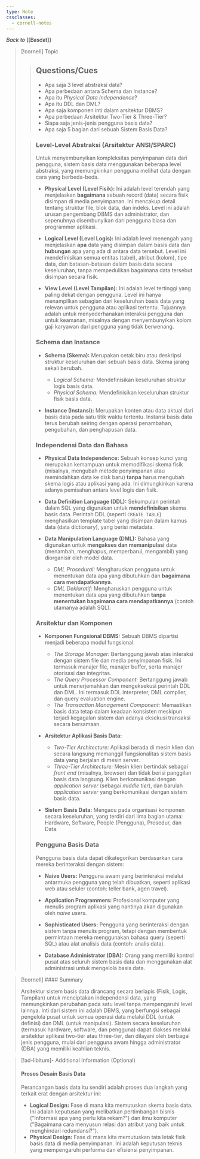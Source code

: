```yaml
---
type: Note
cssclasses:
  - cornell-notes
---
```

_Back to_ [[Basdat]]

> [!cornell] Topic
> 
> > ## Questions/Cues
> > 
> > - Apa saja 3 level abstraksi data?
> > - Apa perbedaan antara Schema dan Instance?
> > - Apa itu _Physical Data Independence_?
> > - Apa itu DDL dan DML?
> > - Apa saja komponen inti dalam arsitektur DBMS?
> > - Apa perbedaan Arsitektur Two-Tier & Three-Tier?
> > - Siapa saja jenis-jenis pengguna basis data?
> > - Apa saja 5 bagian dari sebuah Sistem Basis Data?
> 
> > ### Level-Level Abstraksi (Arsitektur ANSI/SPARC)
> > 
> > Untuk menyembunyikan kompleksitas penyimpanan data dari pengguna, sistem basis data menggunakan beberapa level abstraksi, yang memungkinkan pengguna melihat data dengan cara yang berbeda-beda.
> > 
> > - **Physical Level (Level Fisik):** Ini adalah level terendah yang menjelaskan **bagaimana** sebuah record (data) secara fisik disimpan di media penyimpanan. Ini mencakup detail tentang struktur file, blok data, dan indeks. Level ini adalah urusan pengembang DBMS dan administrator, dan sepenuhnya disembunyikan dari pengguna biasa dan programmer aplikasi.
> >     
> > - **Logical Level (Level Logis):** Ini adalah level menengah yang menjelaskan **apa** data yang disimpan dalam basis data dan **hubungan** apa yang ada di antara data tersebut. Level ini mendefinisikan semua entitas (tabel), atribut (kolom), tipe data, dan batasan-batasan dalam basis data secara keseluruhan, tanpa mempedulikan bagaimana data tersebut disimpan secara fisik.
> >     
> > - **View Level (Level Tampilan):** Ini adalah level tertinggi yang paling dekat dengan pengguna. Level ini hanya menampilkan sebagian dari keseluruhan basis data yang relevan untuk pengguna atau aplikasi tertentu. Tujuannya adalah untuk menyederhanakan interaksi pengguna dan untuk keamanan, misalnya dengan menyembunyikan kolom gaji karyawan dari pengguna yang tidak berwenang.
> >     
> > 
> > ### Schema dan Instance
> > 
> > - **Schema (Skema):** Merupakan cetak biru atau deskripsi struktur keseluruhan dari sebuah basis data. Skema jarang sekali berubah.
> >     
> >     - _Logical Schema:_ Mendefinisikan keseluruhan struktur logis basis data.
> >     - _Physical Schema:_ Mendefinisikan keseluruhan struktur fisik basis data.
> > - **Instance (Instansi):** Merupakan konten atau data aktual dari basis data pada satu titik waktu tertentu. Instansi basis data terus berubah seiring dengan operasi penambahan, pengubahan, dan penghapusan data.
> >     
> > 
> > ### Independensi Data dan Bahasa
> > 
> > - **Physical Data Independence:** Sebuah konsep kunci yang merupakan kemampuan untuk memodifikasi skema fisik (misalnya, mengubah metode penyimpanan atau memindahkan data ke disk baru) **tanpa** harus mengubah skema logis atau aplikasi yang ada. Ini dimungkinkan karena adanya pemisahan antara level logis dan fisik.
> >     
> > - **Data Definition Language (DDL):** Sekumpulan perintah dalam SQL yang digunakan untuk **mendefinisikan** skema basis data. Perintah DDL (seperti `CREATE TABLE`) menghasilkan template tabel yang disimpan dalam kamus data (data dictionary), yang berisi metadata.
> >     
> > - **Data Manipulation Language (DML):** Bahasa yang digunakan untuk **mengakses dan memanipulasi** data (menambah, menghapus, memperbarui, mengambil) yang diorganisir oleh model data.
> >     
> >     - _DML Prosedural:_ Mengharuskan pengguna untuk menentukan data apa yang dibutuhkan dan **bagaimana cara mendapatkannya**.
> >     - _DML Deklaratif:_ Mengharuskan pengguna untuk menentukan data apa yang dibutuhkan **tanpa menentukan bagaimana cara mendapatkannya** (contoh utamanya adalah SQL).
> > 
> > ### Arsitektur dan Komponen
> > 
> > - **Komponen Fungsional DBMS:** Sebuah DBMS dipartisi menjadi beberapa modul fungsional:
> >     
> >     - _The Storage Manager:_ Bertanggung jawab atas interaksi dengan sistem file dan media penyimpanan fisik. Ini termasuk manajer file, manajer buffer, serta manajer otorisasi dan integritas.
> >     - _The Query Processor Component:_ Bertanggung jawab untuk menerjemahkan dan mengeksekusi perintah DDL dan DML. Ini termasuk DDL interpreter, DML compiler, dan query evaluation engine.
> >     - _The Transaction Management Component:_ Memastikan basis data tetap dalam keadaan konsisten meskipun terjadi kegagalan sistem dan adanya eksekusi transaksi secara bersamaan.
> > - **Arsitektur Aplikasi Basis Data:**
> >     
> >     - _Two-Tier Architecture:_ Aplikasi berada di mesin klien dan secara langsung memanggil fungsionalitas sistem basis data yang berjalan di mesin server.
> >     - _Three-Tier Architecture:_ Mesin klien bertindak sebagai _front end_ (misalnya, browser) dan tidak berisi panggilan basis data langsung. Klien berkomunikasi dengan _application server_ (sebagai _middle tier_), dan barulah _application server_ yang berkomunikasi dengan sistem basis data.
> > - **Sistem Basis Data:** Mengacu pada organisasi komponen secara keseluruhan, yang terdiri dari lima bagian utama: Hardware, Software, People (Pengguna), Prosedur, dan Data.
> >     
> > 
> > ### Pengguna Basis Data
> > 
> > Pengguna basis data dapat dikategorikan berdasarkan cara mereka berinteraksi dengan sistem:
> > 
> > - **Naive Users:** Pengguna awam yang berinteraksi melalui antarmuka pengguna yang telah dibuatkan, seperti aplikasi web atau seluler (contoh: teller bank, agen travel).
> >     
> > - **Application Programmers:** Profesional komputer yang menulis program aplikasi yang nantinya akan digunakan oleh _naive users_.
> >     
> > - **Sophisticated Users:** Pengguna yang berinteraksi dengan sistem tanpa menulis program, tetapi dengan membentuk permintaan mereka menggunakan bahasa query (seperti SQL) atau alat analisis data (contoh: analis data).
> >     
> > - **Database Administrator (DBA):** Orang yang memiliki kontrol pusat atas seluruh sistem basis data dan menggunakan alat administrasi untuk mengelola basis data.
> >     

> [!cornell] #### Summary
> 
> Arsitektur sistem basis data dirancang secara berlapis (Fisik, Logis, Tampilan) untuk menciptakan independensi data, yang memungkinkan perubahan pada satu level tanpa mempengaruhi level lainnya. Inti dari sistem ini adalah DBMS, yang berfungsi sebagai pengelola pusat untuk semua operasi data melalui DDL (untuk definisi) dan DML (untuk manipulasi). Sistem secara keseluruhan (termasuk hardware, software, dan pengguna) dapat diakses melalui arsitektur aplikasi two-tier atau three-tier, dan dilayani oleh berbagai jenis pengguna, mulai dari pengguna awam hingga administrator (DBA) yang memiliki keahlian teknis.

> [!ad-libitum]- Additional Information (Optional)
> 
> #### Proses Desain Basis Data
> 
> Perancangan basis data itu sendiri adalah proses dua langkah yang terkait erat dengan arsitektur ini:
> 
> - **Logical Design:** Fase di mana kita memutuskan skema basis data. Ini adalah keputusan yang melibatkan pertimbangan bisnis ("Informasi apa yang perlu kita rekam?") dan ilmu komputer ("Bagaimana cara menyusun relasi dan atribut yang baik untuk menghindari redundansi?").
> - **Physical Design:** Fase di mana kita memutuskan tata letak fisik basis data di media penyimpanan. Ini adalah keputusan teknis yang mempengaruhi performa dan efisiensi penyimpanan.